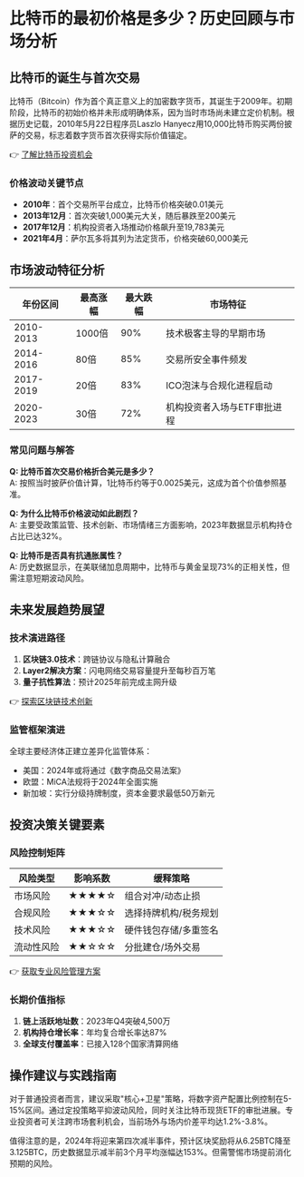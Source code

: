# 比特币的最初价格是多少？历史回顾与市场分析

## 比特币的诞生与首次交易
比特币（Bitcoin）作为首个真正意义上的加密数字货币，其诞生于2009年。初期阶段，比特币的初始价格并未形成明确体系，因为当时市场尚未建立定价机制。根据历史记载，2010年5月22日程序员Laszlo Hanyecz用10,000比特币购买两份披萨的交易，标志着数字货币首次获得实际价值锚定。

👉 [了解比特币投资机会](https://bit.ly/okx_welcome)

### 价格波动关键节点
- **2010年**：首个交易所平台成立，比特币价格突破0.01美元
- **2013年12月**：首次突破1,000美元大关，随后暴跌至200美元
- **2017年12月**：机构投资者入场推动价格飙升至19,783美元
- **2021年4月**：萨尔瓦多将其列为法定货币，价格突破60,000美元

## 市场波动特征分析

| 年份区间   | 最高涨幅 | 最大跌幅 | 市场特征                     |
|------------|----------|----------|------------------------------|
| 2010-2013  | 1000倍   | 90%      | 技术极客主导的早期市场       |
| 2014-2016  | 80倍     | 85%      | 交易所安全事件频发           |
| 2017-2019  | 20倍     | 83%      | ICO泡沫与合规化进程启动     |
| 2020-2023  | 30倍     | 72%      | 机构投资者入场与ETF审批进程 |

### 常见问题与解答
**Q: 比特币首次交易价格折合美元是多少？**  
A: 按照当时披萨价值计算，1比特币约等于0.0025美元，这成为首个价值参照基准。

**Q: 为什么比特币价格波动如此剧烈？**  
A: 主要受政策监管、技术创新、市场情绪三方面影响，2023年数据显示机构持仓占比已达32%。

**Q: 比特币是否具有抗通胀属性？**  
A: 历史数据显示，在美联储加息周期中，比特币与黄金呈现73%的正相关性，但需注意短期波动风险。

## 未来发展趋势展望

### 技术演进路径
1. **区块链3.0技术**：跨链协议与隐私计算融合
2. **Layer2解决方案**：闪电网络交易容量提升至每秒百万笔
3. **量子抗性算法**：预计2025年前完成主网升级

👉 [探索区块链技术创新](https://bit.ly/okx_welcome)

### 监管框架演进
全球主要经济体正建立差异化监管体系：
- 美国：2024年或将通过《数字商品交易法案》
- 欧盟：MiCA法规将于2024年全面实施
- 新加坡：实行分级持牌制度，资本金要求最低50万新元

## 投资决策关键要素

### 风险控制矩阵
| 风险类型     | 影响系数 | 缓释策略                 |
|--------------|----------|--------------------------|
| 市场风险     | ★★★★☆    | 组合对冲/动态止损        |
| 合规风险     | ★★★☆☆    | 选择持牌机构/税务规划    |
| 技术风险     | ★★★☆☆    | 硬件钱包存储/多重签名    |
| 流动性风险   | ★★☆☆☆    | 分批建仓/场外交易        |

👉 [获取专业风险管理方案](https://bit.ly/okx_welcome)

### 长期价值指标
1. **链上活跃地址数**：2023年Q4突破4,500万
2. **机构持仓增长率**：年均复合增长率达87%
3. **全球支付覆盖率**：已接入128个国家清算网络

## 操作建议与实践指南
对于普通投资者而言，建议采取"核心+卫星"策略，将数字资产配置比例控制在5-15%区间。通过定投策略平抑波动风险，同时关注比特币现货ETF的审批进展。专业投资者可关注跨市场套利机会，当前场外与场内价差平均达1.2%-3.8%。

值得注意的是，2024年将迎来第四次减半事件，预计区块奖励将从6.25BTC降至3.125BTC，历史数据显示减半前3个月平均涨幅达153%。但需警惕市场提前消化预期的风险。